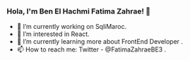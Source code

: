 ### Hola, I'm Ben El Hachmi Fatima Zahrae! 👋


- 🔭 I’m currently working on SqliMaroc.
- 👀 I’m interested in React.
- 🌱 I’m currently learning more about FrontEnd Developer .
- 📫 How to reach me: Twitter - @FatimaZahraeBE3 . 
